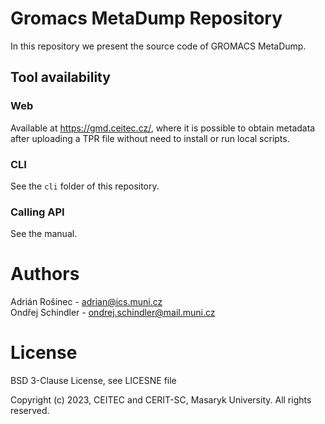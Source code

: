 # Gromacs MetaDump Repository

In this repository we present the source code of GROMACS MetaDump.

## Tool availability

### Web
Available at https://gmd.ceitec.cz/, where it is possible to obtain metadata after uploading a TPR file without need to install or run local scripts.

### CLI
See the `cli` folder of this repository.

### Calling API
See the manual.

# Authors
Adrián Rošinec - adrian@ics.muni.cz    
Ondřej Schindler - ondrej.schindler@mail.muni.cz

# License

BSD 3-Clause License, see LICESNE file

Copyright (c) 2023, CEITEC and CERIT-SC, Masaryk University.
All rights reserved.